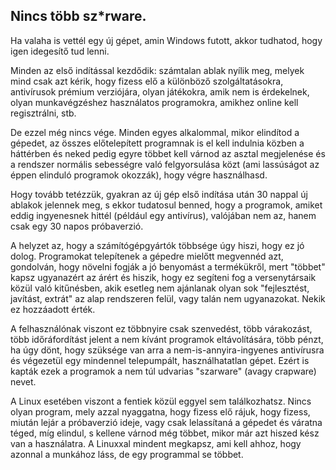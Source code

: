 <?php require("../../entete.php");?> <?php require("../../base.php");?> <?php require("../../fonctions.php");?>

<div id="corps">

<h2>Nincs több sz*rware.</h2>

<p>Ha valaha is vettél egy új gépet, amin Windows futott, akkor tudhatod, hogy igen idegesítő tud lenni.</p>

<p>Minden az első indítással kezdődik: számtalan ablak nyílik meg, melyek mind csak azt kérik, hogy fizess elő a különböző szolgáltatásokra, antivírusok prémium verziójára, olyan játékokra, amik nem is érdekelnek, olyan munkavégzéshez használatos programokra, amikhez online kell regisztrálni, stb.</p>

<p>De ezzel még nincs vége. Minden egyes alkalommal, mikor elindítod a gépedet, az összes előtelepített programnak is el kell indulnia közben a háttérben és neked pedig egyre többet kell várnod az asztal megjelenése és a rendszer normális sebességre való felgyorsulása közt (ami lassúságot az éppen elinduló programok okozzák), hogy végre használhasd.</p>

<p>Hogy tovább tetézzük, gyakran az új gép első indítása után 30 nappal új ablakok jelennek meg, s ekkor tudatosul benned, hogy a programok, amiket eddig ingyenesnek hittél (például egy antivírus), valójában nem az, hanem csak egy 30 napos próbaverzió.</p>

<p>A helyzet az, hogy a számítógépgyártók többsége úgy hiszi, hogy ez jó dolog. Programokat telepítenek a gépedre mielőtt megvennéd azt, gondolván, hogy növelni fogják a jó benyomást a termékükről, mert "többet" kapsz ugyanazért az árért és hiszik, hogy ez segíteni fog a versenytársaik közül való kitűnésben, akik esetleg nem ajánlanak olyan sok "fejlesztést, javítást, extrát" az alap rendszeren felül, vagy talán nem ugyanazokat. Nekik ez hozzáadott érték.</p>

<p>A felhasználónak viszont ez többnyire csak szenvedést, több várakozást, több időráfordítást jelent a nem kívánt programok eltávolítására, több pénzt, ha úgy dönt, hogy szüksége van arra a nem-is-annyira-ingyenes antivírusra és végezetül egy mindennel telepumpált, használhatatlan gépet. Ezért is kapták ezek a programok a nem túl udvarias "szarware" (avagy crapware) nevet.</p>

<p>A Linux esetében viszont a fentiek közül eggyel sem találkozhatsz. Nincs olyan program, mely azzal nyaggatna, hogy fizess elő rájuk, hogy fizess, miután lejár a próbaverzió ideje, vagy csak lelassítaná a gépedet és váratna téged, míg elindul, s kellene várnod még többet, mikor már azt hiszed kész van a használatra. A Linuxxal mindent megkapsz, ami kell ahhoz, hogy azonnal a munkához láss, de egy programmal se többet.</p>

</div>
</body>
</html>
